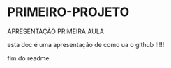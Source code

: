 # PRIMEIRO-PROJETO
APRESENTAÇÃO  PRIMEIRA AULA 

esta doc é uma apresentação de como ua o github !!!!!

fim do readme 
